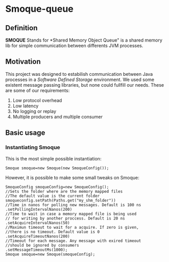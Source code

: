 # Smoque-queue

## Definition

**SMOQUE** Stands for *Shared Memory Object Queue" is a shared memory lib for simple communication between differents JVM processes.  

## Motivation

This project was designed to estabilish communication between Java processes in a *Software Defined Storage* environment. We used some existent message passing libraries, but none could fullfill our needs. These are some of our requirements:

1. Low protocol overhead
1. Low latency
1. No logging or replay
1. Multiple producers and multiple consumer

## Basic usage

### Instantiating Smoque

This is the most simple possible instantiation:

```
Smoque smoque=new Smoque(new SmoqueConfig());
```

However, it is possible to make some small tweaks on Smoque:

```
SmoqueConfig smoqueConfig=new SmoqueConfig();
//Sets the folder where are the memory mapped files
//The default value is the current folder
smoqueconfig.setPath(Paths.get("my_shm_folder")) 
//Time in nanos for polling new messages. Default is 100 ns
.setPollingIntervalNanos(200)
//Time to wait in case a memory mapped file is being used
// for writing by another proccess. Default is 20 ns
.setAcquireIntervalNanos(50)
//Maximun timeout to wait for a acquire. If zero is given,
//there is no timeout. Default value is 0
.setAcquireTimeoutNanos(200)
//Timeout for each message. Any message with exired timeout
//should be ignored by consumers
.setMessageTimeoutMs(1000);
Smoque smoque=new Smoque(smoqueConfig);
```

## 

